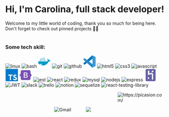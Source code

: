 <h1>Hi, I'm Carolina, full stack developer!</h1>
Welcome to my little world of coding, thank you so much for being here. <br/>
Don't forget to check out pinned projects 👩‍💻 <br/>
<div>

<div style="display: inline_block"><br>
<h3>Some tech skill:</h3>
  <p align="left">
<img src="https://cdn.icon-icons.com/icons2/195/PNG/256/OS_Linux_23399.png" alt="linux" width="40" height="40" />
<img src="https://user-images.githubusercontent.com/60375231/160279017-5fcbe9da-2aee-4a90-a3e9-bcd5deff9a1e.png" alt="bash" width="40" height="40" />
<img src="https://raw.githubusercontent.com/devicons/devicon/master/icons/docker/docker-plain.svg" alt="Docker" width="40" height="40" />
<img src="https://cdn.icon-icons.com/icons2/2107/PNG/512/file_type_git_icon_130581.png" alt="git" width="40" height="40"/> 
<img src="https://github.com/fluidicon.png" alt="github" width="40" height="40"/>
<img src="https://raw.githubusercontent.com/devicons/devicon/master/icons/vscode/vscode-original.svg" alt="vscode" width="40" height="40" />
<img src="https://cdn.icon-icons.com/icons2/2107/PNG/512/file_type_html_icon_130541.png" alt="html5" width="40" height="40"/> 
<img src="https://cdn.icon-icons.com/icons2/2107/PNG/512/file_type_css_icon_130661.png" alt="css3" width="40" height="40"/> 
<img src="https://cdn.icon-icons.com/icons2/2108/PNG/512/javascript_icon_130900.png" alt="javascript" width="40" height="40"/>
<img src="https://raw.githubusercontent.com/devicons/devicon/master/icons/typescript/typescript-plain.svg" alt="typescript" width="40" height="40" />
  <img src="https://raw.githubusercontent.com/devicons/devicon/master/icons/bootstrap/bootstrap-plain.svg" alt="Bootstrap" width="40" height="40" />
<img src="https://cdn.icon-icons.com/icons2/2107/PNG/512/file_type_jest_icon_130514.png" alt="jest" width="40" height="40"/>
<img src="https://cdn.icon-icons.com/icons2/2415/PNG/512/react_original_logo_icon_146374.png" alt="react" width="40" height="40"/> 
<img src="https://cdn.icon-icons.com/icons2/2415/PNG/512/redux_original_logo_icon_146365.png" alt="redux" width="40" height="40"/> 
<img src="https://cdn.icon-icons.com/icons2/2415/PNG/512/mysql_plain_logo_icon_146414.png" alt="mysql" width="40" height="40"/> 
<!-- <img src="https://cdn.icon-icons.com/icons2/2415/PNG/512/mongodb_original_logo_icon_146424.png" alt="mongodb" width="40" height="40"/>  -->
<img src="https://cdn.icon-icons.com/icons2/2415/PNG/512/nodejs_plain_logo_icon_146409.png" alt="nodejs" width="40" height="40"/>

<img src="https://expressjs.com/images/favicon.png" alt="express" width="40" height="40"/> 
<img src="https://raw.githubusercontent.com/devicons/devicon/master/icons/heroku/heroku-plain.svg" alt="heroku" width="40" height="40" />
<!-- <img src="https://cdn.icon-icons.com/icons2/112/PNG/512/python_18894.png" alt="Python" width="40" height="40" /> -->
  <img src="https://jwt.io/img/pic_logo.svg" alt="JWT" width="40" height="40" />
  <img height="40" width="40" src="https://cdn.icon-icons.com/icons2/2108/PNG/128/slack_icon_130829.png" alt="slack">
  <img height="40" width="40" src="https://cdn.icon-icons.com/icons2/836/PNG/128/Trello_icon-icons.com_66775.png" alt="trello">
  <img height="40" width="40" src="https://www.notion.so/front-static/favicon.ico" alt="notion">
<img src="https://sequelize.org/master/manual/asset/logo-small.png" alt="sequelize" width="40" height="40" />
 <img src="https://user-images.githubusercontent.com/80691766/134706033-799f21ca-b461-4c2d-8a03-417b134cc8dd.png" alt="react-testing-library" width="40" height="40"/>
<!-- <img src="https://raw.githubusercontent.com/devicons/devicon/master/icons/postgresql/postgresql-plain.svg" alt="postgresql" width="40" height="40" /> -->
</p>
  
  <a href="https://picasion.com/"><img align="right" src="https://i.picasion.com/pic91/dcf1f8b761cdfb472e271967f0142075.gif" width="150" height="150" border="0" alt="https://picasion.com/" /></a><br />
 </div>
  
## 
  
<div>
 <a href="https://www.linkedin.com/in/carolinapereiradacosta/" target="_blank"><img align="right" src="https://img.shields.io/badge/-LinkedIn-%230077B5?style=for-the-badge&logo=linkedin&logoColor=white"  width="100px" target="_blank"></a>
<a href="mailto:carolinadacosta1997@gmail.com">
    <img src="https://img.shields.io/badge/-Gmail-c14438?style=flat-square&logo=Gmail&logoColor=white" title="Send me an email" align="right" alt="Gmail" width="100px">
</a>

